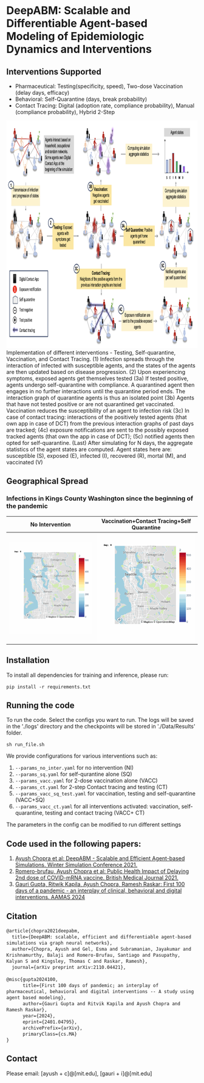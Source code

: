 # DeepABM: Scalable and Differentiable Agent-based Modeling of Epidemiologic Dynamics and Interventions

## Interventions Supported

- Pharmaceutical: Testing(specificity, speed), Two-dose Vaccination (delay days, efficacy)
- Behavioral: Self-Quarantine (days, break probability)
- Contact Tracing: Digital (adoption rate, compliance probability), Manual (compliance probability), Hybrid 2-Step
  
<img src = "assets/pipeline_final.png" height = 600><br />
 Implementation of different interventions - Testing, Self-quarantine, Vaccination, and Contact Tracing. (1) Infection
spreads through the interaction of infected with susceptible agents, and the states of the agents are then updated based on
disease progression. (2) Upon experiencing symptoms, exposed agents get themselves tested (3a) If tested positive, agents
undergo self-quarantine with compliance. A quarantined agent then engages in no further interactions until the quarantine
period ends. The interaction graph of quarantine agents is thus an isolated point (3b) Agents that have not tested positive or
are not quarantined get vaccinated. Vaccination reduces the susceptibility of an agent to infection risk (3c) In case of contact
tracing: interactions of the positively tested agents (that own app in case of DCT) from the previous interaction graphs of past
days are tracked; (4c) exposure notifications are sent to the possibly exposed tracked agents (that own the app in case of DCT);
(5c) notified agents then opted for self-quarantine. (Last) After simulating for N days, the aggregate statistics of the agent states
are computed. Agent states here are: susceptible (S), exposed (E), infected (I), recovered (R), mortal (M), and vaccinated (V)

## Geographical Spread
### Infections in Kings County Washington since the beginning of the pandemic
No Intervention            |  Vaccination+Contact Tracing+Self Quarantine
:-------------------------:|:-------------------------:
![](assets/no_inter.gif) | ![](assets/vacc_ct.gif)

## Installation

To install all dependencies for training and inference, please run:

```
pip install -r requirements.txt
```

## Running the code
To run the code. Select the configs you want to run. The logs will be saved in the './logs' directory and the checkpoints will be stored in './Data/Results' folder.
```
sh run_file.sh
```
We provide configurations for various interventions such as:
1. `--params_no_inter.yaml` for no intervention (NI)
2. `--params_sq.yaml` for self-qurantine alone (SQ)
3. `--params_vacc.yaml` for 2-dose vaccination alone (VACC)
4. `--params_ct.yaml` for 2-step Contact tracing and testing (CT)
5. `--params_vacc_sq_test.yaml` for vaccination, testing and self-quarantine (VACC+SQ)
6. `--params_vacc_ct.yaml` for all interventions activated: vaccination, self-quarantine, testing and contact tracing (VACC+ CT)
    
The parameters in the config can be modified to run different settings

## Code used in the following papers:
1. [Ayush Chopra et al: DeepABM - Scalable and Efficient Agent-based Simulations. Winter Simulation Conference 2021.](https://arxiv.org/abs/2110.04421)
2. [Romero-brufau, Ayush Chopra et al: Public Health Impact of Delaying 2nd dose of COVID-mRNA vaccine. British Medical Journal 2021.](https://www.bmj.com/content/373/bmj.n1087)
3. [Gauri Gupta, Ritwik Kapila, Ayush Chopra, Ramesh Raskar: First 100 days of a pandemic - an interplay of clinical, behavioral and digital interventions. AAMAS 2024](https://arxiv.org/abs/2401.04795)
## Citation
```
@article{chopra2021deepabm,
  title={DeepABM: scalable, efficient and differentiable agent-based simulations via graph neural networks},
  author={Chopra, Ayush and Gel, Esma and Subramanian, Jayakumar and Krishnamurthy, Balaji and Romero-Brufau, Santiago and Pasupathy, Kalyan S and Kingsley, Thomas C and Raskar, Ramesh},
  journal={arXiv preprint arXiv:2110.04421},

@misc{gupta2024100,
      title={First 100 days of pandemic; an interplay of pharmaceutical, behavioral and digital interventions -- A study using agent based modeling}, 
      author={Gauri Gupta and Ritvik Kapila and Ayush Chopra and Ramesh Raskar},
      year={2024},
      eprint={2401.04795},
      archivePrefix={arXiv},
      primaryClass={cs.MA}
}
```

## Contact
Please email: [ayush + c]@[mit.edu], [gauri + i]@[mit.edu]
